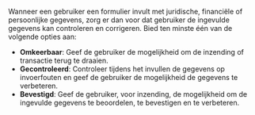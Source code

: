 <!-- @license CC0-1.0 -->

Wanneer een gebruiker een formulier invult met juridische, financiële of persoonlijke gegevens, zorg er dan voor dat gebruiker de ingevulde gegevens kan controleren en corrigeren.
Bied ten minste één van de volgende opties aan:

- **Omkeerbaar**: Geef de gebruiker de mogelijkheid om de inzending of transactie terug te draaien.
- **Gecontroleerd**: Controleer tijdens het invullen de gegevens op invoerfouten en geef de gebruiker de mogelijkheid de gegevens te verbeteren.
- **Bevestigd**: Geef de gebruiker, voor inzending, de mogelijkheid om de ingevulde gegevens te beoordelen, te bevestigen en te verbeteren.

